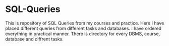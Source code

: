# SQL-Queries
This is repository of SQL Queries from my courses and practice.
Here I have placed different queries from different tasks and databases.
I have ordered everything in practical manner.
There is directory for every DBMS, course, database and diffrent tasks.
